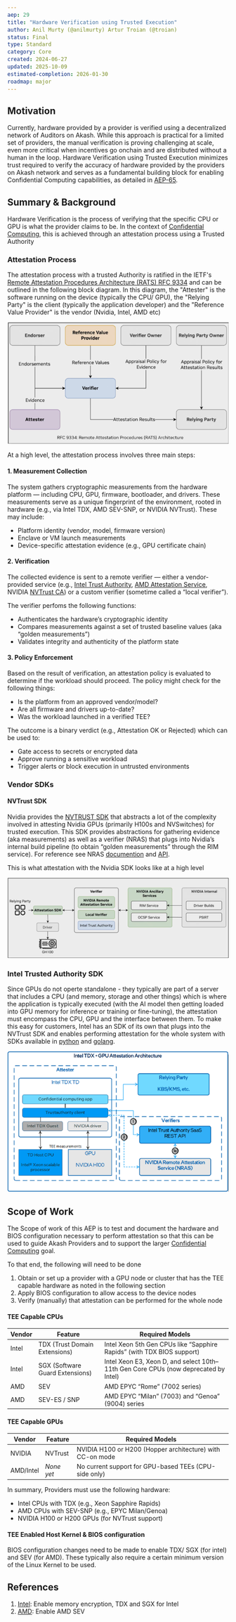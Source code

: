 ```yaml
---
aep: 29
title: "Hardware Verification using Trusted Execution"
author: Anil Murty (@anilmurty) Artur Troian (@troian)
status: Final
type: Standard
category: Core
created: 2024-06-27
updated: 2025-10-09
estimated-completion: 2026-01-30
roadmap: major
---
```

## Motivation

Currently, hardware provided by a provider is verified using a decentralized network of Auditors on Akash. While this approach is practical for a limited set of providers, the manual verification is proving challenging at scale, even more critical when incentives go onchain and are distributed without a human in the loop. Hardware Verification using Trusted Execution minimizes trust required to verify the accuracy of hardware provided by the providers on Akash network and serves as a fundamental building block for enabling Confidential Computing capabilities, as detailed in [AEP-65](https://akash.network/roadmap/aep-65/).

## Summary & Background

Hardware Verification is the process of verifying that the specific CPU or GPU is what the provider claims to be. In the context of [Confidential Computing](https://akash.network/roadmap/aep-65/), this is achieved through an attestation process using a Trusted Authority

### Attestation Process

The attestation process with a trusted Authority is ratified in the  IETF's [Remote Attestation Procedures Architecture (RATS) RFC 9334](https://datatracker.ietf.org/doc/rfc9334/) and can be outlined in the following block diagram. In this diagram, the "Attester" is the software running on the device (typically the CPU/ GPU), the "Relying Party" is the client (typically the application developer) and the "Reference Value Provider" is the vendor (Nvidia, Intel, AMD etc)

![Attestation High-Level Flow](attestation-high-level.png)

At a high level, the attestation process involves three main steps:

#### 1.  Measurement Collection 

The system gathers cryptographic measurements from the hardware platform — including CPU, GPU, firmware, bootloader, and drivers. These measurements serve as a unique fingerprint of the environment, rooted in hardware (e.g., via Intel TDX, AMD SEV-SNP, or NVIDIA NVTrust). These may include:
  - Platform identity (vendor, model, firmware version)
  - Enclave or VM launch measurements
  - Device-specific attestation evidence (e.g., GPU certificate chain)


#### 2. Verification

The collected evidence is sent to a remote verifier — either a vendor-provided service (e.g., [Intel Trust Authority](https://www.intel.com/content/www/us/en/security/trust-authority.html), [AMD Attestation Service](https://www.amd.com/content/dam/amd/en/documents/developer/lss-snp-attestation.pdf), NVIDIA [NVTrust CA](https://docs.nvidia.com/attestation/#overview)) or a custom verifier (sometime called a “local verifier”). 

The verifier perfoms the following functions:
  - Authenticates the hardware’s cryptographic identity
  - Compares measurements against a set of trusted baseline values (aka “golden measurements”)
  - Validates integrity and authenticity of the platform state

#### 3. Policy Enforcement
Based on the result of verification, an attestation policy is evaluated to determine if the workload should proceed. The policy might check for the following things:
  - Is the platform from an approved vendor/model?
  - Are all firmware and drivers up-to-date?
  - Was the workload launched in a verified TEE?

The outcome is a binary verdict (e.g., Attestation OK or Rejected) which can be used to:
- Gate access to secrets or encrypted data
- Approve running a sensitive workload
- Trigger alerts or block execution in untrusted environments

### Vendor SDKs

#### NVTrust SDK

Nvidia provides the [NVTRUST SDK](https://github.com/NVIDIA/nvtrust) that abstracts a lot of the complexity involved in attesting Nvidia GPUs (primarily H100s and NVSwitches) for trusted execution. This SDK provides abstractions for gathering evidence (aka measurements) as well as a verifier (NRAS) that plugs into Nvidia’s internal build pipeline (to obtain “golden measurements” through the RIM service). For reference see NRAS [documention](https://nras.attestation.nvidia.com/) and [API](https://docs.nvidia.com/attestation/api-docs-nras/latest/nras_api.html).

This is what attestation with the Nvidia SDK looks like at a high level

![NVTrust Attestation](nvtrust-attestation.png)

### Intel Trusted Authority SDK

Since GPUs do not operte standalone - they typically are part of a server that includes a CPU (and memory, storage and other things) which is where the application is typically executed (with the AI model then getting loaded into GPU memory for inference or training or fine-tuning), the attestation must encompass the CPU, GPU and the interface between them. To make this easy for customers, Intel has an SDK of its own that plugs into the NVTrust SDK and enables performing attestation for the whole system with SDKs available in  [python](https://github.com/intel/trustauthority-client-for-python) and [golang](https://github.com/intel/trustauthority-client-for-go).

![Intel Attestation](intel-ita-attestation.png)

## Scope of Work

The Scope of work of this AEP is to test and document the hardware and BIOS configuration necessary to perform attestation so that this can be used to guide Akash Providers and to support the larger [Confidential Computing](https://akash.network/roadmap/aep-65/) goal. 

To that end, the following will need to be done

1. Obtain or set up a provider with a GPU node or cluster that has the TEE capable hardware as noted in the following section 
2. Apply BIOS configuration to allow access to the device nodes
3. Verify (manually) that attestation can be performed for the whole node

#### TEE Capable CPUs

| Vendor | Feature                              | Required Models                                                                 |
|--------|--------------------------------------|---------------------------------------------------------------------------------|
| Intel  | TDX (Trust Domain Extensions)        | Intel Xeon 5th Gen CPUs like “Sapphire Rapids” (with TDX BIOS support)          |
| Intel  | SGX (Software Guard Extensions)      | Intel Xeon E3, Xeon D, and select 10th–11th Gen Core CPUs (now deprecated by Intel) |
| AMD    | SEV                                  | AMD EPYC “Rome” (7002 series)                                                   |
| AMD    | SEV-ES / SNP                         | AMD EPYC “Milan” (7003) and “Genoa” (9004) series                               |

#### TEE Capable GPUs

| Vendor      | Feature     | Required Models                                                                 |
|-------------|-------------|---------------------------------------------------------------------------------|
| NVIDIA      | NVTrust     | NVIDIA H100 or H200 (Hopper architecture) with CC-on mode                       |
| AMD/Intel   | _None yet_  | No current support for GPU-based TEEs (CPU-side only)                           |

In summary, Providers must use the following hardware:
- Intel CPUs with TDX (e.g., Xeon Sapphire Rapids)
- AMD CPUs with SEV-SNP (e.g., EPYC Milan/Genoa)
- NVIDIA H100 or H200 GPUs (for NVTrust support)

#### TEE Enabled Host Kernel & BIOS configuration

BIOS configuration changes need to be made to enable TDX/ SGX (for intel) and SEV (for AMD). These typically also require a certain minimum version of the Linux Kernel to be used.

## References 

1. [Intel](https://github.com/canonical/tdx/blob/1.2/README.md): Enable memory encryption, TDX and SGX for Intel 
2. [AMD](https://github.com/AMDESE/AMDSEV/blob/master/README.md): Enable AMD SEV